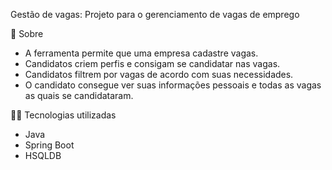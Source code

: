 Gestão de vagas:
Projeto para o gerenciamento de vagas de emprego

📗 Sobre
- A ferramenta permite que uma empresa cadastre vagas.
- Candidatos criem perfis e consigam se candidatar nas vagas.
- Candidatos filtrem por vagas de acordo com suas necessidades.
- O candidato consegue ver suas informações pessoais e todas as vagas as quais se candidataram.

🧑‍💻 Tecnologias utilizadas
- Java
- Spring Boot
- HSQLDB
